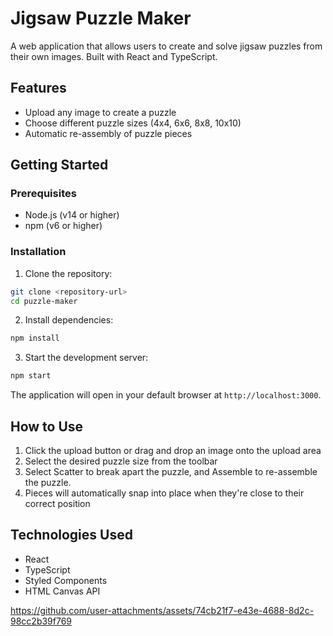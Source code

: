 # Jigsaw Puzzle Maker

A web application that allows users to create and solve jigsaw puzzles from their own images. Built with React and TypeScript.

## Features

- Upload any image to create a puzzle
- Choose different puzzle sizes (4x4, 6x6, 8x8, 10x10)
- Automatic re-assembly of puzzle pieces
  
## Getting Started

### Prerequisites

- Node.js (v14 or higher)
- npm (v6 or higher)

### Installation

1. Clone the repository:
```bash
git clone <repository-url>
cd puzzle-maker
```

2. Install dependencies:
```bash
npm install
```

3. Start the development server:
```bash
npm start
```

The application will open in your default browser at `http://localhost:3000`.

## How to Use

1. Click the upload button or drag and drop an image onto the upload area
2. Select the desired puzzle size from the toolbar
3. Select Scatter to break apart the puzzle, and Assemble to re-assemble the puzzle.
4. Pieces will automatically snap into place when they're close to their correct position

## Technologies Used

- React
- TypeScript
- Styled Components
- HTML Canvas API

https://github.com/user-attachments/assets/74cb21f7-e43e-4688-8d2c-98cc2b39f769

